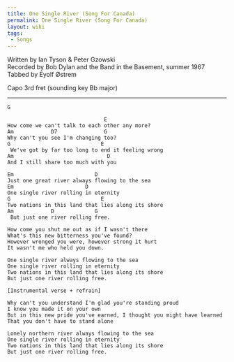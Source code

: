 ```yaml
---
title: One Single River (Song For Canada)
permalink: One Single River (Song For Canada)
layout: wiki
tags:
 - Songs
---
```


Written by Ian Tyson & Peter Gzowski  
Recorded by Bob Dylan and the Band in the Basement, summer 1967  
Tabbed by Eyolf Østrem

Capo 3rd fret (sounding key Bb major)

* * * * *

    G

                                   E
    How come we can't talk to each other any more?
    Am            D7               G
    Why can't you see I'm changing too?
    G                             E
     We've got by far too long to end it feeling wrong
    Am                              D
    And I still share too much with you

    Em                          D
    Just one great river always flowing to the sea
    Em                       D
    One single river rolling in eternity
    G                             E
    Two nations in this land that lies along its shore
    Am            D             G
     But just one river rolling free.

    How come you shut me out as if I wasn't there
    What's this new bitterness you've found?
    However wronged you were, however strong it hurt
    It wasn't me who held you down.

    One single river always flowing to the sea
    One single river rolling in eternity
    Two nations in this land that lies along its shore
    But just one river rolling free.

    [Instrumental verse + refrain]

    Why can't you understand I'm glad you're standing proud
    I know you made it on your own
    But in this new pride you've earned, I thought you might have learned
    That you don't have to stand alone

    Lonely northern river always flowing to the sea
    One single river rolling in eternity
    Two nations in this land that lies along its shore
    But just one river rolling free.
